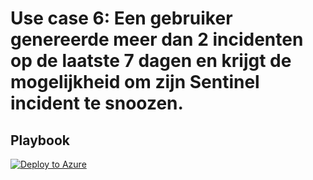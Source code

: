 # Use case 6: Een gebruiker genereerde meer dan 2 incidenten op de laatste 7 dagen en krijgt de mogelijkheid om zijn Sentinel incident te snoozen.

## Playbook
[![Deploy to Azure](https://aka.ms/deploytoazurebutton)](https://portal.azure.com/#create/Microsoft.Template/uri/https%3A%2F%2Fraw.githubusercontent.com%2FAxelBornauw%2Fsentinel-use_cases%2Fmain%2FUse%2520case%25206%2Fazuredeploy.json)